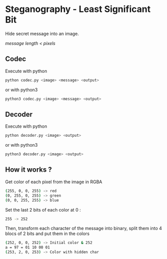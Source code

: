 # Steganography - Least Significant Bit

Hide secret message into an image.

*message length < pixels*

## Codec

Execute with python
```bash
python codec.py <image> <message> <output>
```
or with python3
```bash
python3 codec.py <image> <message> <output>
```

## Decoder

Execute with python
```bash
python decoder.py <image> <output>
```
or with python3
```bash
python3 decoder.py <image> <output>
```

## How it works ?

Get color of each pixel from the image in RGBA
```bash
(255, 0, 0, 255) -> red
(0, 255, 0, 255) -> green
(0, 0, 255, 255) -> blue
```
Set the last 2 bits of each color at 0 : 
```bash
255 -> 252
```
Then, transform each character of the message into binary, split them into 4 blocs of 2 bits and put them in the colors
```bash
(252, 0, 0, 252) -> Initial color & 252
a = 97 = 01 10 00 01
(253, 2, 0, 253) -> Color with hidden char
```